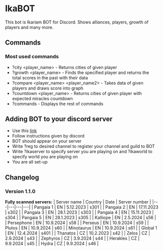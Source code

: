 # IkaBOT
This bot is Ikariam BOT for Discord. Shows alliances, players, growth of players and many more.

## Commands
### Most used commands
- ?city <player_name> - Returns cities of given player
- ?growth <player_name> - Finds the specified player and returns the total scores in the past with their data
- ?compare <player_name> <player_name2> - Takes data of given players and draws score into graph
- ?countdown <player_name> - Returns cities of given player with expected miracles countdown
- ?commands - Displays the rest of commands
## Adding BOT to your discord server
 - Use this [link](https://discord.com/oauth2/authorize?client_id=591351746123530259&scope=bot&permissions=8 "Invitation link")
 - Follow instructions given by discord
 - BOT should appear on your server
 - Write ?reg to desired channel to register your channel and guild to BOT
 - Write ?ikaserver to specify server you are playing on and ?ikaworld to specify world you are playing on
 - You are all set-up

## Changelog   
### Version 1.1.0
**Fully scanned servers:**
| Server name | Country | Date | Server number |
|---|---|---|---|
| Pangaia 1 | EN | 5.12.2023 | s301 |
| Pangaia 2 | EN | 17.11.2023 | s302 |
| Pangaia 3 | EN | 28.1.2023 | s303 |
| Pangaia 4 | EN | 15.11.2023 | s304 |
| Pangaia 5 | EN | 28.1.2023 | s305 |
| Kalliope | EN | 2.5.2024 | s56 |
| Persephone | EN | 10.9.2024 | s58 |
| Perseus | EN | 10.9.2024 | s59 |
| Plutos | EN | 10.9.2024 | s60 |
| Minotaurus | EN | 10.9.2024 | s61 |
| Global 1 | EN | 12.4.2024 | s401 |
| Thanatos | CZ | 10.2.2023 | s42 |
| Zelos | CZ | 2.9.2024 | s43 |
| Zephyros | CZ | 3.9.2024 | s44 |
| Herakles | CZ | 9.9.2024 | s45 |
| Hydra | CZ | 9.9.2024 | s46 |

 
